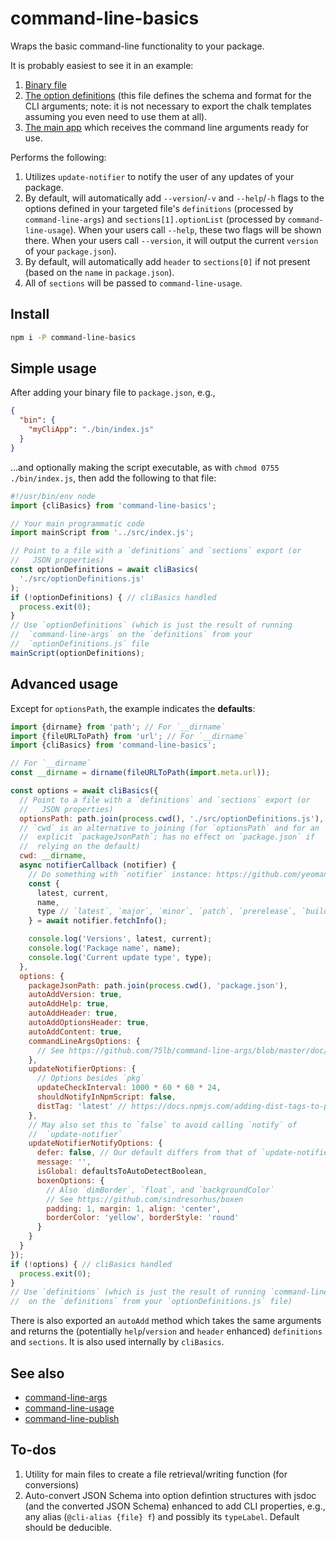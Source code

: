 # command-line-basics

Wraps the basic command-line functionality to your package.

It is probably easiest to see it in an example:

1. [Binary file](https://github.com/brettz9/license-badger/blob/master/bin/index.js#LC1)
2. [The option definitions](https://github.com/brettz9/license-badger/blob/master/src/optionDefinitions.js) (this file defines the schema and format for the CLI arguments; note: it is not necessary to export the chalk templates assuming you even need to use them at all).
3. [The main app](https://github.com/brettz9/license-badger/blob/3799384c3e0ba5651b4b2031a32042c573e8db3f/src/index.js#L118) which receives the command line arguments ready for use.

Performs the following:

1. Utilizes `update-notifier` to notify the user of any updates of your
    package.
2. By default, will automatically add `--version`/`-v` and `--help`/`-h`
    flags to the options defined in your targeted file's `definitions`
    (processed by `command-line-args`) and `sections[1].optionList` (processed
    by `command-line-usage`). When your users call `--help`, these two flags
    will be shown there. When your users call `--version`, it will output
    the current `version` of your `package.json`).
3. By default, will automatically add `header` to `sections[0]` if not
    present (based on the `name` in `package.json`).
4. All of `sections` will be passed to `command-line-usage`.

## Install

```sh
npm i -P command-line-basics
```

## Simple usage

After adding your binary file to `package.json`, e.g.,

```json
{
  "bin": {
    "myCliApp": "./bin/index.js"
  }
}
```

...and optionally making the script executable, as with
`chmod 0755 ./bin/index.js`, then add the following to that file:

```js
#!/usr/bin/env node
import {cliBasics} from 'command-line-basics';

// Your main programmatic code
import mainScript from '../src/index.js';

// Point to a file with a `definitions` and `sections` export (or
//   JSON properties)
const optionDefinitions = await cliBasics(
  './src/optionDefinitions.js'
);
if (!optionDefinitions) { // cliBasics handled
  process.exit(0);
}
// Use `optionDefinitions` (which is just the result of running
//  `command-line-args` on the `definitions` from your
//  `optionDefinitions.js` file
mainScript(optionDefinitions);
```

## Advanced usage

Except for `optionsPath`, the example indicates the **defaults**:

```js
import {dirname} from 'path'; // For `__dirname`
import {fileURLToPath} from 'url'; // For `__dirname`
import {cliBasics} from 'command-line-basics';

// For `__dirname`
const __dirname = dirname(fileURLToPath(import.meta.url));

const options = await cliBasics({
  // Point to a file with a `definitions` and `sections` export (or
  //   JSON properties)
  optionsPath: path.join(process.cwd(), './src/optionDefinitions.js'),
  // `cwd` is an alternative to joining (for `optionsPath` and for an
  //  explicit `packageJsonPath`; has no effect on `package.json` if
  //  relying on the default)
  cwd: __dirname,
  async notifierCallback (notifier) {
    // Do something with `notifier` instance: https://github.com/yeoman/update-notifier
    const {
      latest, current,
      name,
      type // `latest`, `major`, `minor`, `patch`, `prerelease`, `build`
    } = await notifier.fetchInfo();

    console.log('Versions', latest, current);
    console.log('Package name', name);
    console.log('Current update type', type);
  },
  options: {
    packageJsonPath: path.join(process.cwd(), 'package.json'),
    autoAddVersion: true,
    autoAddHelp: true,
    autoAddHeader: true,
    autoAddOptionsHeader: true,
    autoAddContent: true,
    commandLineArgsOptions: {
      // See https://github.com/75lb/command-line-args/blob/master/doc/API.md
    },
    updateNotifierOptions: {
      // Options besides `pkg`
      updateCheckInterval: 1000 * 60 * 60 * 24,
      shouldNotifyInNpmScript: false,
      distTag: 'latest' // https://docs.npmjs.com/adding-dist-tags-to-packages
    },
    // May also set this to `false` to avoid calling `notify` of
    //  `update-notifier`
    updateNotifierNotifyOptions: {
      defer: false, // Our default differs from that of `update-notifier` here
      message: '',
      isGlobal: defaultsToAutoDetectBoolean,
      boxenOptions: {
        // Also `dimBorder`, `float`, and `backgroundColor`
        // See https://github.com/sindresorhus/boxen
        padding: 1, margin: 1, align: 'center',
        borderColor: 'yellow', borderStyle: 'round'
      }
    }
  }
});
if (!options) { // cliBasics handled
  process.exit(0);
}
// Use `definitions` (which is just the result of running `command-line-args`
//  on the `definitions` from your `optionDefinitions.js` file)
```

There is also exported an `autoAdd` method which takes the same arguments
and returns the (potentially `help`/`version` and `header` enhanced)
`definitions` and `sections`. It is also used internally by `cliBasics`.

## See also

- [command-line-args](https://github.com/75lb/command-line-args)
- [command-line-usage](https://github.com/75lb/command-line-usage/)
- [command-line-publish](https://github.com/brettz9/command-line-publish)

## To-dos

1. Utility for main files to create a file retrieval/writing function (for
    conversions)
1. Auto-convert JSON Schema into option defintion structures with jsdoc (and
    the converted JSON Schema) enhanced to add CLI properties,
    e.g., any alias (`@cli-alias {file} f`) and possibly its `typeLabel`.
    Default should be deducible.

